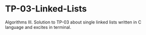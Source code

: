 # TP-03-Linked-Lists
Algorithms III.
Solution to TP-03 about single linked lists written in C language and excites in terminal.
